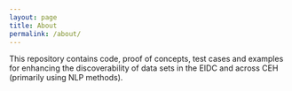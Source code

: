 ```yaml
---
layout: page
title: About
permalink: /about/
---
```


This repository contains code, proof of concepts, test cases and examples for enhancing the discoverability of data sets in the EIDC and across CEH (primarily using NLP methods).
